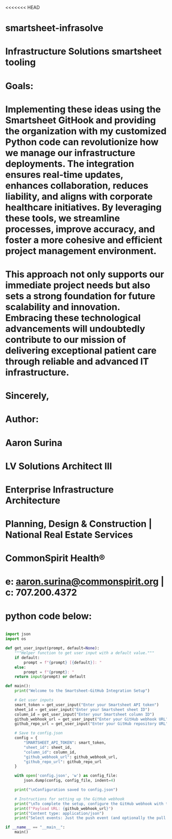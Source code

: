 <<<<<<< HEAD
# smartsheet-infrasolve
Infrastructure Solutions smartsheet tooling
=======
# Goals:
# Implementing these ideas using the Smartsheet GitHook and providing the organization with my customized Python code can revolutionize how we manage our infrastructure deployments. The integration ensures real-time updates, enhances collaboration, reduces liability, and aligns with corporate healthcare initiatives. By leveraging these tools, we streamline processes, improve accuracy, and foster a more cohesive and efficient project management environment.

# This approach not only supports our immediate project needs but also sets a strong foundation for future scalability and innovation. Embracing these technological advancements will undoubtedly contribute to our mission of delivering exceptional patient care through reliable and advanced IT infrastructure.

# Sincerely,

# Author:
# Aaron Surina
# LV Solutions Architect III
# Enterprise Infrastructure Architecture
# Planning, Design & Construction | National Real Estate Services
# CommonSpirit Health®
# e: aaron.surina@commonspirit.org | c: 707.200.4372
# python code below:
``` python

import json
import os

def get_user_input(prompt, default=None):
    """Helper function to get user input with a default value."""
    if default:
        prompt = f"{prompt} [{default}]: "
    else:
        prompt = f"{prompt}: "
    return input(prompt) or default

def main():
    print("Welcome to the Smartsheet-GitHub Integration Setup")

    # Get user inputs
    smart_token = get_user_input("Enter your Smartsheet API token")
    sheet_id = get_user_input("Enter your Smartsheet sheet ID")
    column_id = get_user_input("Enter your Smartsheet column ID")
    github_webhook_url = get_user_input("Enter your GitHub webhook URL")
    github_repo_url = get_user_input("Enter your GitHub repository URL")

    # Save to config.json
    config = {
        "SMARTSHEET_API_TOKEN": smart_token,
        "sheet_id": sheet_id,
        "column_id": column_id,
        "github_webhook_url": github_webhook_url,
        "github_repo_url": github_repo_url
    }

    with open('config.json', 'w') as config_file:
        json.dump(config, config_file, indent=4)

    print("\nConfiguration saved to config.json")

    # Instructions for setting up the GitHub webhook
    print("\nTo complete the setup, configure the GitHub webhook with the following details:")
    print(f"Payload URL: {github_webhook_url}")
    print("Content type: application/json")
    print("Select events: Just the push event (and optionally the pull request event)")

if __name__ == "__main__":
    main()

